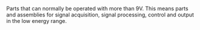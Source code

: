 Parts that can normally be operated with more than 9V.
This means parts and assemblies for signal acquisition, signal processing, control and output in the low energy range.